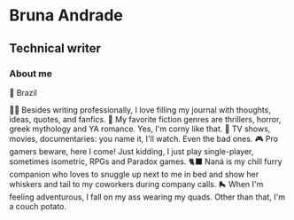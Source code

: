 # Bruna Andrade
## Technical writer

### About me
📍 Brazil

✍🏻 Besides writing professionally, I love filling my journal with thoughts, ideas, quotes, and fanfics.
📖 My favorite fiction genres are thrillers, horror, greek mythology and YA romance. Yes, I'm corny like that.
📼 TV shows, movies, documentaries: you name it, I'll watch. Even the bad ones.
🎮 Pro gamers beware, here I come! Just kidding, I just play single-player, sometimes isometric, RPGs and Paradox games.
🐈‍⬛ Naná is my chill furry companion who loves to snuggle up next to me in bed and show her whiskers and tail to my coworkers during company calls.
🛼 When I'm feeling adventurous, I fall on my ass wearing my quads. Other than that, I'm a couch potato.


<!---
nanellide/nanellide is a ✨ special ✨ repository because its `README.md` (this file) appears on your GitHub profile.
You can click the Preview link to take a look at your changes.

### Skills


### Education


### Work experience
--->
